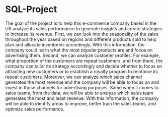 # SQL-Project

The goal of the project is to help this e-commerce company based in the US analyze its sales performance to generate insights and create strategies to increase its revenue. First, we can look into the seasonality of the sales throughout the year based on regions and different products sold to help plan and allocate inventories accordingly. With this information, the company could learn what the most popular products are and focus on advertising them.
Second, we can analyze customer profiles. For example, what proportion of the customers are repeat customers, and from there, the company can tailor its strategy accordingly and decide whether to focus on attracting new customers or to establish a royalty program to reinforce its repeat customers.
Moreover, we can analyze which sales channel generates the most revenue and the company will be able to focus on and invest in those channels for advertising purposes. Same when it comes to sales teams, from the data, we will be able to analyze which sales team generates the most and least revenue. With this information, the company will be able to identify areas to improve, better train the sales teams, and optimize sales performance.

